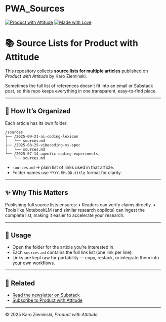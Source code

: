 # PWA_Sources

  [![Product with Attitude](https://img.shields.io/badge/Product%20with-Attitude-FF6851?style=for-the-badge)](https://karozieminski.substack.com/)
  [![Made with Love](https://img.shields.io/badge/made%20with-🧡-orange?style=for-the-badge)](https://stackshelf.app)

# 📚 Source Lists for Product with Attitude

This repository collects **source lists for multiple articles** published on *Product with Attitude* by Karo Zieminski.  

Sometimes the full list of references doesn’t fit into an email or Substack post, so this repo keeps everything in one transparent, easy-to-find place.  

---

## 📑 How It’s Organized
Each article has its own folder:

```
/sources
├── /2025-09-21-ai-coding-lexicon
│   └── sources.md
├── /2025-08-29-vibecoding-vs-spec
│   └── sources.md
└── /2025-07-14-agentic-coding-experiments
    └── sources.md 
```


- `sources.md` → plain list of links used in that article.  
- Folder names use `YYYY-MM-DD-title` format for clarity.  

---

## ✨ Why This Matters

Publishing full source lists ensures:
	•	Readers can verify claims directly.
	•	Tools like NotebookLM (and similar research copilots) can ingest the complete list, making it easier to accelerate your research.

  

---

## 📌 Usage
- Open the folder for the article you’re interested in.  
- Each `sources.md` contains the full link list (one link per line).  
- Links are kept raw for portability — copy, restack, or integrate them into your own workflows.  

---

## 🔗 Related
- [Read the newsletter on Substack](https://karozieminski.substack.com)  
- [Subscribe to Product with Attitude](https://karozieminski.substack.com/subscribe)  

---

© 2025 Karo Zieminski, *Product with Attitude*
